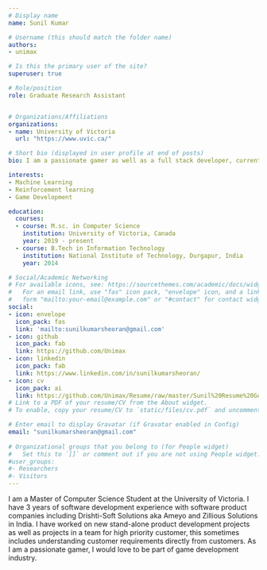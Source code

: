 ```yaml
---
# Display name
name: Sunil Kumar

# Username (this should match the folder name)
authors:
- unimax

# Is this the primary user of the site?
superuser: true

# Role/position
role: Graduate Research Assistant


# Organizations/Affiliations
organizations:
- name: University of Victoria
  url: "https://www.uvic.ca/"

# Short bio (displayed in user profile at end of posts)
bio: I am a passionate gamer as well as a full stack developer, currently pursuing my M.sc. in Computer science at University of Victoria.

interests:
- Machine Learning
- Reinforcement learning
- Game Development

education:
  courses:
  - course: M.sc. in Computer Science
    institution: University of Victoria, Canada
    year: 2019 - present
  - course: B.Tech in Information Technology
    institution: National Institute of Technology, Durgapur, India
    year: 2014

# Social/Academic Networking
# For available icons, see: https://sourcethemes.com/academic/docs/widgets/#icons
#   For an email link, use "fas" icon pack, "envelope" icon, and a link in the
#   form "mailto:your-email@example.com" or "#contact" for contact widget.
social:
- icon: envelope
  icon_pack: fas
  link: 'mailto:sunilkumarsheoran@gmail.com'  
- icon: github
  icon_pack: fab
  link: https://github.com/Unimax
- icon: linkedin
  icon_pack: fab
  link: https://www.linkedin.com/in/sunilkumarsheoran/
- icon: cv
  icon_pack: ai
  link: https://github.com/Unimax/Resume/raw/master/Sunil%20Resume%20Google%20Co-op.pdf
# Link to a PDF of your resume/CV from the About widget.
# To enable, copy your resume/CV to `static/files/cv.pdf` and uncomment the lines below.  

# Enter email to display Gravatar (if Gravatar enabled in Config)
email: "sunilkumarsheoran@gmail.com"
  
# Organizational groups that you belong to (for People widget)
#   Set this to `[]` or comment out if you are not using People widget.  
#user_groups:
#- Researchers
#- Visitors
---
```


I am a Master of Computer Science Student at the University of Victoria. I have 3 years of software development experience with software product companies including Drishti-Soft Solutions aka Ameyo and Zillious Solutions in India. I have worked on new stand-alone product development projects as well as projects in a team for high priority customer, this sometimes includes understanding customer requirements directly from customers. As I am a passionate gamer, I would love to be part of game development industry.
